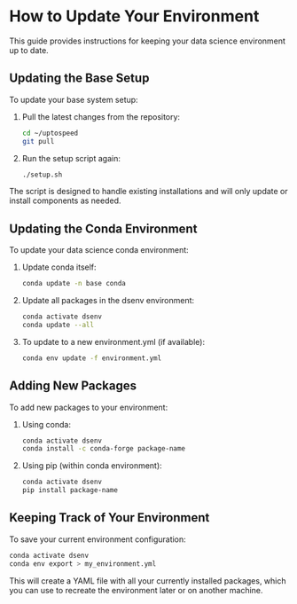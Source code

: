 # How to Update Your Environment

This guide provides instructions for keeping your data science environment up to date.

## Updating the Base Setup

To update your base system setup:

1. Pull the latest changes from the repository:
   ```bash
   cd ~/uptospeed
   git pull
   ```

2. Run the setup script again:
   ```bash
   ./setup.sh
   ```

The script is designed to handle existing installations and will only update or install components as needed.

## Updating the Conda Environment

To update your data science conda environment:

1. Update conda itself:
   ```bash
   conda update -n base conda
   ```

2. Update all packages in the dsenv environment:
   ```bash
   conda activate dsenv
   conda update --all
   ```

3. To update to a new environment.yml (if available):
   ```bash
   conda env update -f environment.yml
   ```

## Adding New Packages

To add new packages to your environment:

1. Using conda:
   ```bash
   conda activate dsenv
   conda install -c conda-forge package-name
   ```

2. Using pip (within conda environment):
   ```bash
   conda activate dsenv
   pip install package-name
   ```

## Keeping Track of Your Environment

To save your current environment configuration:

```bash
conda activate dsenv
conda env export > my_environment.yml
```

This will create a YAML file with all your currently installed packages, which you can use to recreate the environment later or on another machine.